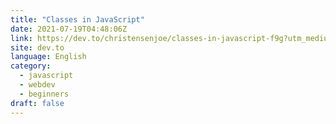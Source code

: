 ```yaml
---
title: "Classes in JavaScript"
date: 2021-07-19T04:48:06Z
link: https://dev.to/christensenjoe/classes-in-javascript-f9g?utm_medium=RSS&utm_source=news.12bit.vn
site: dev.to
language: English
category:
  - javascript
  - webdev
  - beginners
draft: false
---
```

